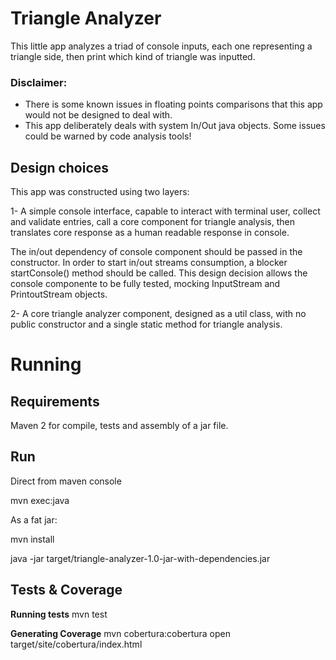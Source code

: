 Triangle Analyzer
=================
This little app analyzes a triad of console inputs, each one representing a triangle side, 
then print which kind of triangle was inputted.

### Disclaimer:
- There is some known issues in floating points comparisons that this app would not be designed to deal with.
- This app deliberately deals with system In/Out java objects. Some issues could be warned by code analysis tools!

## Design choices
This app was constructed using two layers:

1- A simple console interface, capable to interact with terminal user, collect and validate 
entries, call a core component for triangle analysis, then translates core response 
as a human readable response in console.

The in/out dependency of console component should be passed in the constructor.
In order to start in/out streams consumption, a blocker startConsole() method should be called. This design decision allows the console componente to be fully tested, mocking InputStream and PrintoutStream objects.

2- A core triangle analyzer component, designed as a util class, with no public constructor and 
a single static method for triangle analysis.

# Running

## Requirements
  Maven 2 for compile, tests and assembly of a jar file.

## Run
Direct from maven console

mvn exec:java

As a fat jar:

mvn install

java -jar target/triangle-analyzer-1.0-jar-with-dependencies.jar 


## Tests & Coverage
**Running tests**
  mvn test
    
**Generating Coverage**
  mvn cobertura:cobertura
  open target/site/cobertura/index.html
